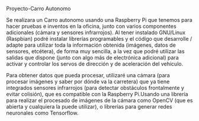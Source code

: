 Proyecto-Carro Autonomo

Se realizara un Carro autonomo usando una Raspberry Pi que tenemos para hacer pruebas e inventos en la oficina, junto con varios componentes adicionales (cámara y sensores infrarrojos). Al tener instalado GNU/Linux (Raspbian) podré instalar librerías programables y el código que desarrolle / adapte para utilizar toda la información obtenida (imágenes, datos de sensores, etcétera), de forma muy sencilla, a la vez que podré utilizar las salidas que dispone (junto con algo más de electrónica adicional) para activar y controlar los servos de dirección y de aceleración del vehículo.

Para obtener datos que pueda procesar, utilizaré una cámara (para procesar imágenes y saber por dónde va la carretera) que ya tiene integrados sensores infrarrojos (para detectar obstáculos frontalmente y evitar colisión), que es compatible con la Raspberry Pi.Usando una librería para realizar el procesado de imágenes de la cámara como OpenCV (que es abierta y cualquiera la puede utilizar), o librerías para generar redes neuronales como Tensorflow.
